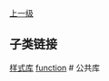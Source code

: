 [上一级](../)

## 子类链接
[样式库](/frontend/layerBusiness/systemBusiness/libraryPublic/style) [function](/frontend/layerBusiness/systemBusiness/libraryPublic/function) # 公共库

